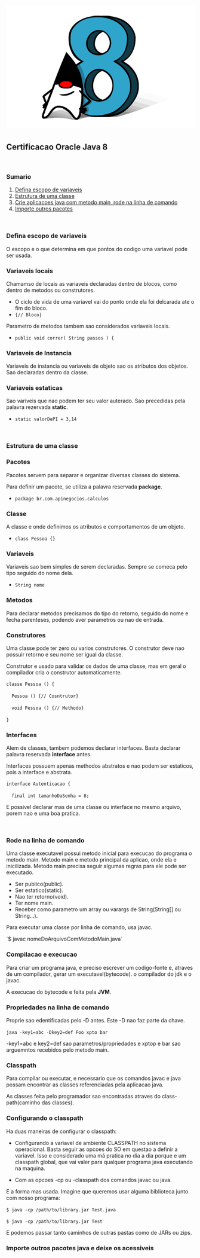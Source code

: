 # ![certificao_banner](img/certificao_banner.png)

## Certificacao Oracle Java 8

<br />

### Sumario

1. [Defina escopo de variaveis](#defina_escopo_de_variaveis)
2. [Estrutura de uma classe](#estrutura_de_uma_classe)
3. [Crie aplicacoes java com metodo main, rode na linha de comando](#rode_na_linha_de_comando)
4. [Importe outros pacotes](#importe_outros_pacotes_java)

<br />

### Defina escopo de variaveis <a name="defina_escopo_de_variaveis">

O escopo  e o que determina em que pontos do codigo uma variavel pode ser usada.

### Variaveis locais

Chamamso de locais as variaveis declaradas dentro de blocos, como dentro de metodos ou construtores.
  - O ciclo de vida de uma variavel vai do ponto onde ela foi delcarada ate o fim do bloco.
  - `{// Bloco}`

Parametro de metodos tambem sao considerados variaveis locais.

  - `public void correr( String passos ) {`

### Variaveis de Instancia

Variaveis de instancia ou variaveis de objeto sao os atributos dos objetos. Sao declaradas dentro da classe.

### Variaveis estaticas

Sao variveis que nao podem ter seu valor auterado. Sao precedidas pela palavra rezervada **static**.

  - `static valorDePI = 3,14`

<br />

### Estrutura de uma classe <a name="estrutura_de_uma_classe">

### Pacotes

Pacotes servem para separar e organizar diversas classes do sistema.

Para definir um pacote, se utiliza a palavra reservada **package**.

  - `package br.com.apinegocios.calculos`

### Classe 

A classe e onde definimos os atributos e comportamentos de um objeto.

  - `class Pessoa {}`

### Variaveis 

Variaveis sao bem simples de serem declaradas. Sempre se comeca pelo tipo seguido do nome dela.

  - `String nome`

### Metodos

Para declarar metodos precisamos do tipo do retorno, seguido do nome e fecha parenteses, podendo aver parametros ou nao de entrada.

### Construtores

Uma classe pode ter zero ou varios construtores. O construtor deve nao possuir retorno e seu nome ser igual da classe.

Construtor e usado para validar os dados de uma classe, mas em geral o compilador cria o construtor automaticamente.

```
classe Pessoa () {

  Pessoa () {// Cosntrutor}
  
  void Pessoa () {// Methodo}

}
```
### Interfaces

Alem de classes, tambem podemos declarar interfaces. Basta declarar palavra reservada **interface** antes. 

Interfaces possuem apenas methodos abstratos e nao podem ser estaticos, pois a interface e abstrata.

```
interface Autenticacao {

  final int tamanhoDaSenha = 8;
```
E possivel declarar mas de uma classe ou interface no mesmo arquivo, porem nao e uma boa pratica.

<br />

### Rode na linha de comando <a name="rode_na_linha_de_comando">

Uma classe executavel possui metodo inicial para execucao do programa o metodo main.
Metodo main e metodo principal da aplicao, onde ela e inicilizada.
Metodo main precisa seguir algumas regras para ele pode ser executado.
  - Ser publico(public).
  - Ser estatico(static).
  - Nao ter retorno(void).
  - Ter nome main.
  - Receber como parametro um array ou varargs de String(String[] ou String...).

Para executar uma classe por linha de comando, usa javac.

´$ javac nomeDoArquivoComMetodoMain.java´

### Compilacao e execucao

Para criar um programa java, e preciso escrever um codigo-fonte e, atraves de um  compilador, gerar um executavel(bytecode). o compilador do jdk e o javac.

A execucao do bytecode e feita pela **JVM**.

### Propriedades na linha de comando

Proprie sao edentificadas pelo -D antes. Este -D nao faz parte da chave.

`java -key1=abc -Dkey2=def Foo xpto bar`

-key1=abc e key2=def sao parametros/propriedades e xptop e bar sao arguemntos recebidos pelo metodo main.

### Classpath

Para compilar ou executar, e necessario que os comandos javac e java possam encontrar as classes referenciadas pela aplicacao java.

As classes feita pelo programador sao encontradas atraves do class-path(caminho das classes).

### Configurando o classpath

Ha duas maneiras de configurar o classpath:

 - Configurando a variavel de ambiente CLASSPATH no sistema operacional.
   Basta seguir as opcoes do SO em questao a definir a variavel. Isso e considerado uma má pratica no dia a dia porque e um classpath global, que vai valer para qualquer programa java executando na maquina.

- Com as opcoes -cp ou -classpath dos comandos javac ou java.

E a forma mas usada. Imagine que queremos usar alguma biblioteca junto com nosso programa:

`$ java -cp /path/to/library.jar Test.java`

`$ java -cp /path/to/library.jar Test`

E podemos passar tanto caminhos de outras pastas como de JARs ou zips.

### Importe outros pacotes java e deixe os acessiveis <a name="importe_outros_pacotes_java">














